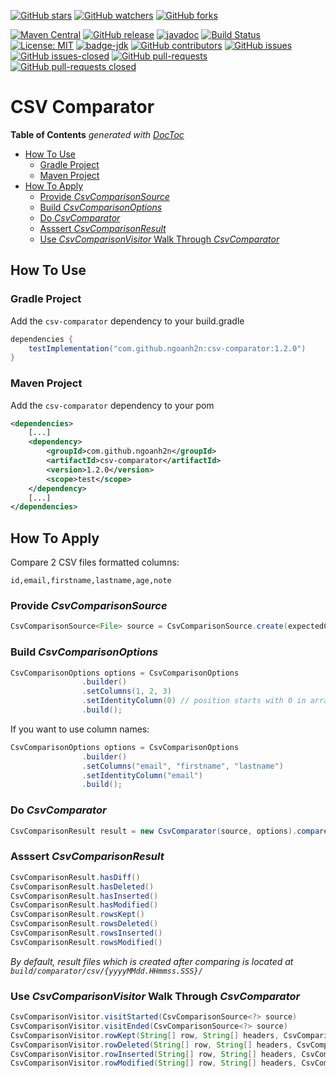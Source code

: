 [![GitHub stars](https://img.shields.io/github/stars/ngoanh2n/csv-comparator.svg?style=social&label=Star&maxAge=2592000)](https://github.com/ngoanh2n/csv-comparator/stargazers/)
[![GitHub watchers](https://img.shields.io/github/watchers/ngoanh2n/csv-comparator.svg?style=social&label=Watch&maxAge=2592000)](https://github.com/ngoanh2n/csv-comparator/watchers/)
[![GitHub forks](https://img.shields.io/github/forks/ngoanh2n/csv-comparator.svg?style=social&label=Fork&maxAge=2592000)](https://github.com/ngoanh2n/csv-comparator/network/members/)

[![Maven Central](https://maven-badges.herokuapp.com/maven-central/com.github.ngoanh2n/csv-comparator/badge.svg)](https://maven-badges.herokuapp.com/maven-central/com.github.ngoanh2n/csv-comparator)
[![GitHub release](https://img.shields.io/github/release/ngoanh2n/csv-comparator.svg)](https://github.com/ngoanh2n/csv-comparator/releases/)
[![javadoc](https://javadoc.io/badge2/com.github.ngoanh2n/csv-comparator/javadoc.svg)](https://javadoc.io/doc/com.github.ngoanh2n/csv-comparator)
[![Build Status](https://travis-ci.org/ngoanh2n/csv-comparator.svg?branch=master)](https://travis-ci.org/ngoanh2n/csv-comparator)
[![License: MIT](https://img.shields.io/badge/License-MIT-blueviolet.svg)](https://opensource.org/licenses/MIT)
[![badge-jdk](https://img.shields.io/badge/jdk-8-blue.svg)](http://www.oracle.com/technetwork/java/javase/downloads/index.html)
[![GitHub contributors](https://img.shields.io/github/contributors/ngoanh2n/csv-comparator.svg)](https://github.com/ngoanh2n/csv-comparator/graphs/contributors/)
[![GitHub issues](https://img.shields.io/github/issues/ngoanh2n/csv-comparator.svg)](https://github.com/ngoanh2n/csv-comparator/issues/)
[![GitHub issues-closed](https://img.shields.io/github/issues-closed/ngoanh2n/csv-comparator.svg)](https://github.com/ngoanh2n/csv-comparator/issues?q=is%3Aissue+is%3Aclosed)
[![GitHub pull-requests](https://img.shields.io/github/issues-pr/ngoanh2n/csv-comparator.svg)](https://github.com/ngoanh2n/csv-comparator/pulls/)
[![GitHub pull-requests closed](https://img.shields.io/github/issues-pr-closed/ngoanh2n/csv-comparator.svg)](https://github.com/ngoanh2n/csv-comparator/pulls?q=is%3Apulls+is%3Aclosed)

# CSV Comparator

<!-- START doctoc generated TOC please keep comment here to allow auto update -->
<!-- DON'T EDIT THIS SECTION, INSTEAD RE-RUN doctoc TO UPDATE -->
**Table of Contents**  *generated with [DocToc](https://github.com/thlorenz/doctoc)*

- [How To Use](#how-to-use)
  - [Gradle Project](#gradle-project)
  - [Maven Project](#maven-project)
- [How To Apply](#how-to-apply)
  - [Provide *CsvComparisonSource*](#provide-csvcomparisonsource)
  - [Build *CsvComparisonOptions*](#build-csvcomparisonoptions)
  - [Do *CsvComparator*](#do-csvcomparator)
  - [Asssert *CsvComparisonResult*](#asssert-csvcomparisonresult)
  - [Use *CsvComparisonVisitor* Walk Through *CsvComparator*](#use-csvcomparisonvisitor-walk-through-csvcomparator)

<!-- END doctoc generated TOC please keep comment here to allow auto update -->

## How To Use
### Gradle Project
Add the `csv-comparator` dependency to your build.gradle
```gradle
dependencies {
    testImplementation("com.github.ngoanh2n:csv-comparator:1.2.0")
}
```

### Maven Project
Add the `csv-comparator` dependency to your pom
```xml
<dependencies>
    [...]
    <dependency>
        <groupId>com.github.ngoanh2n</groupId>
        <artifactId>csv-comparator</artifactId>
        <version>1.2.0</version>
        <scope>test</scope>
    </dependency>
    [...]
</dependencies>
```

## How To Apply
Compare 2 CSV files formatted columns:
```
id,email,firstname,lastname,age,note
```

### Provide *CsvComparisonSource*
```java
CsvComparisonSource<File> source = CsvComparisonSource.create(expectedCsv, actualCsv);
```

### Build *CsvComparisonOptions*
```java
CsvComparisonOptions options = CsvComparisonOptions
                .builder()
                .setColumns(1, 2, 3)
                .setIdentityColumn(0) // position starts with 0 in array [1, 2, 3]
                .build();
```

If you want to use column names:
```java
CsvComparisonOptions options = CsvComparisonOptions
                .builder()
                .setColumns("email", "firstname", "lastname")
                .setIdentityColumn("email")
                .build();
```

### Do *CsvComparator*
```java
CsvComparisonResult result = new CsvComparator(source, options).compare();
```

### Asssert *CsvComparisonResult*
```java
CsvComparisonResult.hasDiff()
CsvComparisonResult.hasDeleted()
CsvComparisonResult.hasInserted()
CsvComparisonResult.hasModified()
CsvComparisonResult.rowsKept()
CsvComparisonResult.rowsDeleted()
CsvComparisonResult.rowsInserted()
CsvComparisonResult.rowsModified()
```

_By default, result files which is created after comparing is located at `build/comparator/csv/{yyyyMMdd.HHmmss.SSS}/`_

### Use *CsvComparisonVisitor* Walk Through *CsvComparator*
```java
CsvComparisonVisitor.visitStarted(CsvComparisonSource<?> source)
CsvComparisonVisitor.visitEnded(CsvComparisonSource<?> source)
CsvComparisonVisitor.rowKept(String[] row, String[] headers, CsvComparisonOptions options)
CsvComparisonVisitor.rowDeleted(String[] row, String[] headers, CsvComparisonOptions options)
CsvComparisonVisitor.rowInserted(String[] row, String[] headers, CsvComparisonOptions options)
CsvComparisonVisitor.rowModified(String[] row, String[] headers, CsvComparisonOptions options)
```